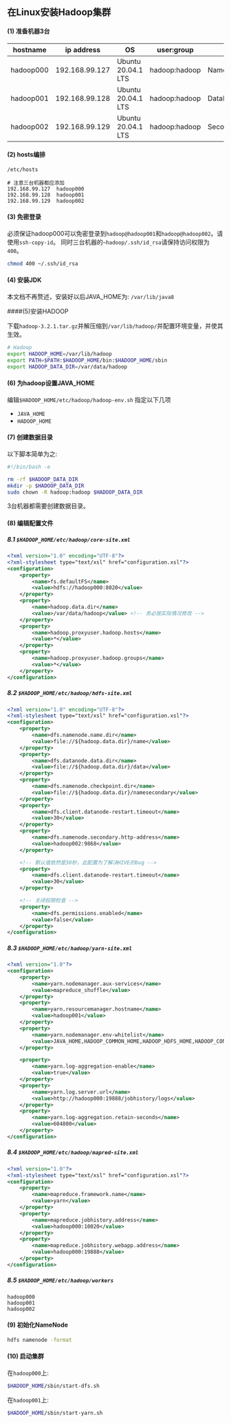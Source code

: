 ## 在Linux安装Hadoop集群

#### (1) 准备机器3台

hostname    | ip address         | OS                 | user:group           | role
----------|----------------------|--------------------|----------------------|--------------------------------------------
hadoop000  | 192.168.99.127      | Ubuntu 20.04.1 LTS | hadoop:hadoop        | NameNode,DataNode,NodeManager,JobHistoryServer
hadoop001  | 192.168.99.128      | Ubuntu 20.04.1 LTS | hadoop:hadoop        | DataNode,ResourceManager,NodeManager,DataNode
hadoop002  | 192.168.99.129      | Ubuntu 20.04.1 LTS | hadoop:hadoop        | SecondaryNameNode,NodeManager,DataNode

#### (2) hosts编排

`/etc/hosts`

```
# 注意三台机器都应添加
192.168.99.127  hadoop000
192.168.99.128  hadoop001
192.168.99.129  hadoop002
```

#### (3) 免密登录

必须保证hadoop000可以免密登录到`hadoop@hadoop001`和`hadoop@hadoop002`。请使用`ssh-copy-id`。
同时三台机器的`~hadoop/.ssh/id_rsa`请保持访问权限为`400`。

```bash
chmod 400 ~/.ssh/id_rsa
```

#### (4) 安装JDK

本文档不再赘述，安装好以后JAVA_HOME为: `/var/lib/java8`

####(5)安装HADOOP

下载`hadoop-3.2.1.tar.gz`并解压缩到`/var/lib/hadoop/`并配置环境变量，并使其生效。

```bash
# Hadoop
export HADOOP_HOME=/var/lib/hadoop
export PATH=$PATH:$HADOOP_HOME/bin:$HADOOP_HOME/sbin
export HADOOP_DATA_DIR=/var/data/hadoop
```

#### (6) 为hadoop设置JAVA_HOME

编辑`$HADOOP_HOME/etc/hadoop/hadoop-env.sh` 指定以下几项

* `JAVA_HOME`
* `HADOOP_HOME`

#### (7) 创建数据目录

以下脚本简单为之:

```bash
#!/bin/bash -e

rm -rf $HADOOP_DATA_DIR
mkdir -p $HADOOP_DATA_DIR
sudo chown -R hadoop:hadoop $HADOOP_DATA_DIR
```

3台机器都需要创建数据目录。

#### (8) 编辑配置文件

##### 8.1 `$HADOOP_HOME/etc/hadoop/core-site.xml`

```xml
<?xml version="1.0" encoding="UTF-8"?>
<?xml-stylesheet type="text/xsl" href="configuration.xsl"?>
<configuration>
    <property>
        <name>fs.defaultFS</name>
        <value>hdfs://hadoop000:8020</value>
    </property>
    <property>
        <name>hadoop.data.dir</name>
        <value>/var/data/hadoop</value> <!-- 务必按实际情况修改 -->
    </property>
    <property>
        <name>hadoop.proxyuser.hadoop.hosts</name>
        <value>*</value>
    </property>
    <property>
        <name>hadoop.proxyuser.hadoop.groups</name>
        <value>*</value>
    </property>
</configuration>
```

##### 8.2 `$HADOOP_HOME/etc/hadoop/hdfs-site.xml`

```xml
<?xml version="1.0" encoding="UTF-8"?>
<?xml-stylesheet type="text/xsl" href="configuration.xsl"?>
<configuration>
    <property>
        <name>dfs.namenode.name.dir</name>
        <value>file://${hadoop.data.dir}/name</value>
    </property>
    <property>
        <name>dfs.datanode.data.dir</name>
        <value>file://${hadoop.data.dir}/data</value>
    </property>
    <property>
        <name>dfs.namenode.checkpoint.dir</name>
        <value>file://${hadoop.data.dir}/namesecondary</value>
    </property>
    <property>
        <name>dfs.client.datanode-restart.timeout</name>
        <value>30</value>
    </property>
    <property>
        <name>dfs.namenode.secondary.http-address</name>
        <value>hadoop002:9868</value>
    </property>

    <!-- 默认值依然是30秒，此配置为了解决HIVE的bug -->
    <property>
        <name>dfs.client.datanode-restart.timeout</name>
        <value>30</value>
    </property>

    <!-- 关闭权限检查 -->
    <property>
        <name>dfs.permissions.enabled</name>
        <value>false</value>
    </property>
</configuration>
```

##### 8.3 `$HADOOP_HOME/etc/hadoop/yarn-site.xml`

```xml
<?xml version="1.0"?>
<configuration>
    <property>
        <name>yarn.nodemanager.aux-services</name>
        <value>mapreduce_shuffle</value>
    </property>
    <property>
        <name>yarn.resourcemanager.hostname</name>
        <value>hadoop001</value>
    </property>
    <property>
        <name>yarn.nodemanager.env-whitelist</name>
        <value>JAVA_HOME,HADOOP_COMMON_HOME,HADOOP_HDFS_HOME,HADOOP_CONF_DIR,CLASSPATH_PREPEND_DISTCACHE,HADOOP_YARN_HOME,HADOOP_MAPRED_HOME</value>
    </property>

    <property>
        <name>yarn.log-aggregation-enable</name>
        <value>true</value>
    </property>
    <property>
        <name>yarn.log.server.url</name>
        <value>http://hadoop000:19888/jobhistory/logs</value>
    </property>
    <property>
        <name>yarn.log-aggregation.retain-seconds</name>
        <value>604800</value>
    </property>
</configuration>
```

##### 8.4 `$HADOOP_HOME/etc/hadoop/mapred-site.xml`

```xml
<?xml version="1.0"?>
<?xml-stylesheet type="text/xsl" href="configuration.xsl"?>
<configuration>
    <property>
        <name>mapreduce.framework.name</name>
        <value>yarn</value>
    </property>
    <property>
        <name>mapreduce.jobhistory.address</name>
        <value>hadoop000:10020</value>
    </property>
    <property>
        <name>mapreduce.jobhistory.webapp.address</name>
        <value>hadoop000:19888</value>
    </property>
</configuration>
```

##### 8.5 `$HADOOP_HOME/etc/hadoop/workers`

```text
hadoop000
hadoop001
hadoop002
```

#### (9) 初始化NameNode

```bash
hdfs namenode -format
```

#### (10) 启动集群

在`hadoop000`上:

```bash
$HADOOP_HOME/sbin/start-dfs.sh
```

在`hadoop001`上:

```bash
$HADOOP_HOME/sbin/start-yarn.sh
```
